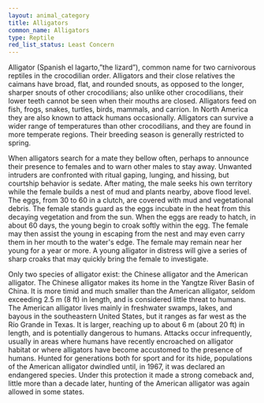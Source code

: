 ```yaml
---
layout: animal_category
title: Alligators
common_name: Alligators
type: Reptile
red_list_status: Least Concern
---
```


Alligator (Spanish el lagarto,”the lizard”), common name for two carnivorous reptiles in the crocodilian order. Alligators and their close relatives the caimans have broad, flat, and rounded snouts, as opposed to the longer, sharper snouts of other crocodilians; also unlike other crocodilians, their lower teeth cannot be seen when their mouths are closed. Alligators feed on fish, frogs, snakes, turtles, birds, mammals, and carrion. In North America they are also known to attack humans occasionally. Alligators can survive a wider range of temperatures than other crocodilians, and they are found in more temperate regions. Their breeding season is generally restricted to spring.

When alligators search for a mate they bellow often, perhaps to announce their presence to females and to warn other males to stay away. Unwanted intruders are confronted with ritual gaping, lunging, and hissing, but courtship behavior is sedate. After mating, the male seeks his own territory while the female builds a nest of mud and plants nearby, above flood level. The eggs, from 30 to 60 in a clutch, are covered with mud and vegetational debris. The female stands guard as the eggs incubate in the heat from this decaying vegetation and from the sun. When the eggs are ready to hatch, in about 60 days, the young begin to croak softly within the egg. The female may then assist the young in escaping from the nest and may even carry them in her mouth to the water's edge. The female may remain near her young for a year or more. A young alligator in distress will give a series of sharp croaks that may quickly bring the female to investigate.

Only two species of alligator exist: the Chinese alligator and the American alligator. The Chinese alligator makes its home in the Yangtze River Basin of China. It is more timid and much smaller than the American alligator, seldom exceeding 2.5 m (8 ft) in length, and is considered little threat to humans. The American alligator lives mainly in freshwater swamps, lakes, and bayous in the southeastern United States, but it ranges as far west as the Río Grande in Texas. It is larger, reaching up to about 6 m (about 20 ft) in length, and is potentially dangerous to humans. Attacks occur infrequently, usually in areas where humans have recently encroached on alligator habitat or where alligators have become accustomed to the presence of humans. Hunted for generations both for sport and for its hide, populations of the American alligator dwindled until, in 1967, it was declared an endangered species. Under this protection it made a strong comeback and, little more than a decade later, hunting of the American alligator was again allowed in some states.